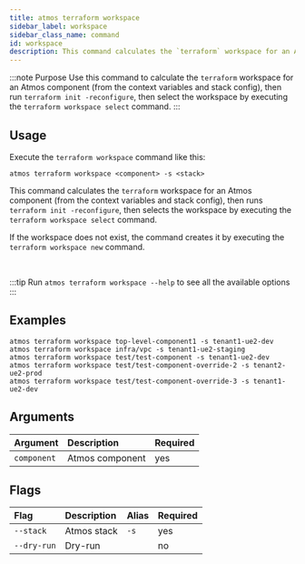 ```yaml
---
title: atmos terraform workspace
sidebar_label: workspace
sidebar_class_name: command
id: workspace
description: This command calculates the `terraform` workspace for an Atmos component (from the context variables and stack config), then runs `terraform init -reconfigure`, then selects the workspace by executing the `terraform workspace select` command.
---
```


:::note Purpose
Use this command to calculate the `terraform` workspace for an Atmos component (from the context variables and stack config), then
run `terraform init -reconfigure`, then select the workspace by executing the `terraform workspace select` command.
:::

## Usage

Execute the `terraform workspace` command like this:

```shell
atmos terraform workspace <component> -s <stack>
```

This command calculates the `terraform` workspace for an Atmos component (from the context variables and stack config), then
runs `terraform init -reconfigure`, then selects the workspace by executing the `terraform workspace select` command.

If the workspace does not exist, the command creates it by executing the `terraform workspace new` command.

<br/>

:::tip
Run `atmos terraform workspace --help` to see all the available options
:::

## Examples

```shell
atmos terraform workspace top-level-component1 -s tenant1-ue2-dev
atmos terraform workspace infra/vpc -s tenant1-ue2-staging
atmos terraform workspace test/test-component -s tenant1-ue2-dev
atmos terraform workspace test/test-component-override-2 -s tenant2-ue2-prod
atmos terraform workspace test/test-component-override-3 -s tenant1-ue2-dev
```

## Arguments

| Argument    | Description     | Required |
|:------------|:----------------|:---------|
| `component` | Atmos component | yes      |

## Flags

| Flag        | Description | Alias | Required |
|:------------|:------------|:------|:---------|
| `--stack`   | Atmos stack | `-s`  | yes      |
| `--dry-run` | Dry-run     |       | no       |
